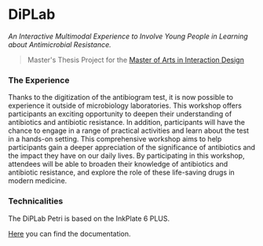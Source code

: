 # DiPLab
*An Interactive Multimodal Experience to Involve Young People in Learning about Antimicrobial Resistance.*
> Master's Thesis Project for the [Master of Arts in Interaction Design](https://github.com/maind-supsi)

### The Experience
Thanks to the digitization of the antibiogram test, it is now possible to experience it outside of microbiology laboratories. This workshop offers participants an exciting opportunity to deepen their understanding of antibiotics and antibiotic resistance. In addition, participants will have the chance to engage in a range of practical activities and learn about the test in a hands-on setting. This comprehensive workshop aims to help participants gain a deeper appreciation of the significance of antibiotics and the impact they have on our daily lives. By participating in this workshop, attendees will be able to broaden their knowledge of antibiotics and antibiotic resistance, and explore the role of these life-saving drugs in modern medicine.

### Technicalities
The DiPLab Petri is based on the InkPlate 6 PLUS.

[Here](https://inkplate.readthedocs.io/en/latest/arduino.html) you can find the documentation.
